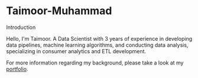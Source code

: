 # Taimoor-Muhammad

Introduction

Hello, I'm Taimoor. A Data Scientist with 3 years of experience in developing data pipelines, machine learning algorithms, and conducting data analysis, specializing in consumer analytics and ETL development.

For more information regarding my background, please take a look at my [portfolio](https://taimoormuhammad.my.canva.site/).

